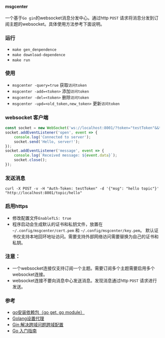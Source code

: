 #### msgcenter
一个基于`Go gin`的websocket消息分发中心。通过http `POST` 请求将消息分发到订阅主题的websocket。具体使用方法参考下面说明。

### 运行
- `make gen_denpendence`
- `make download-dependence`
- `make run`

### 使用
- `msgcenter -query=true` 获取`访问token`
- `msgcenter -add=<token>` 添加`访问token`
- `msgcenter -del=<token>` 删除`访问token`
- `msgcenter -upd=<old_token,new_token>` 更新`访问token`

### websocket 客户端
```js
const socket = new WebSocket('ws://localhost:8001/?token="testToken"&&topic=hello');
socket.addEventListener('open', event => {
    console.log('Connected to server');
    socket.send('Hello, server!');
});
socket.addEventListener('message', event => {
    console.log(`Received message: ${event.data}`);
    socket.close();
});
```

### 发送消息
`curl -X POST -v -H "Auth-Token: testToken" -d '{"msg": "hello topic"}' "http://localhost:8001/topic/hello"`


### 启用https
- 修改配置文件`EnableTLS: true`
- 程序启动会生成默认的证书和私钥文件，放置在`~/.config/msgcenter/cert.pem` 和 `~/.config/msgcenter/key.pem`。 默认证书仅支持本地回环地址访问。需要支持外部网络访问需要替换为自己的证书和私钥。

### 注意：
- 一个websocket连接仅支持订阅一个主题。需要订阅多个主题需要启用多个websocket连接。
- websocket连接不要向消息中心发送消息。发现消息通过http `POST` 请求进行发送。

### 参考
- [go安装依赖包（go get, go module）](https://blog.csdn.net/weixin_41519463/article/details/103501485)
- [Golang设置代理](https://developer.aliyun.com/article/879662)
- [Gin 解决跨域问题跨域配置](https://juejin.cn/post/6871583587062415367)
- [Go 入门指南](https://learnku.com/docs/the-way-to-go)
